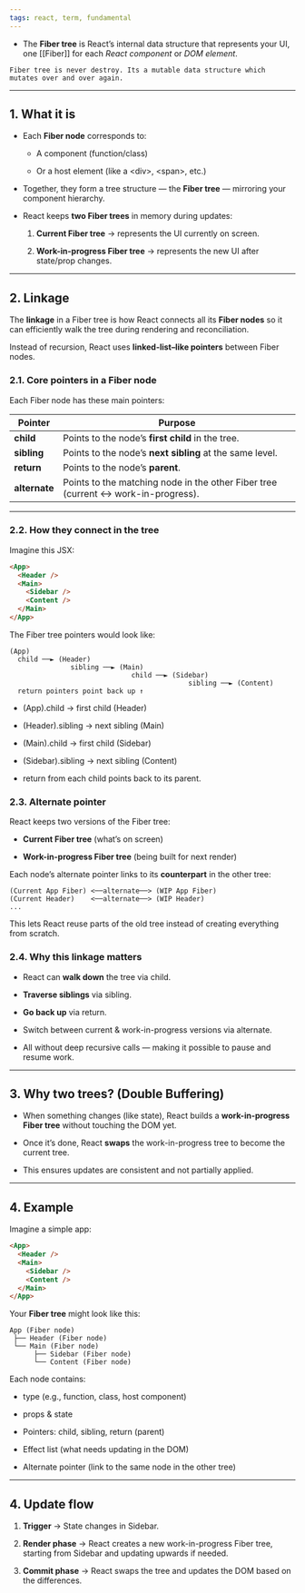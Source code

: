 ```yaml
---
tags: react, term, fundamental
---
```


- The **Fiber tree** is React’s internal data structure that represents your UI, one [[Fiber]] for each *React component* or *DOM element*.

```ad-important
Fiber tree is never destroy. Its a mutable data structure which mutates over and over again.
```

---

## **1. What it is**

- Each **Fiber node** corresponds to:
    
    - A component (function/class)
        
    - Or a host element (like a \<div>, \<span>, etc.)
        
    
- Together, they form a tree structure — the **Fiber tree** — mirroring your component hierarchy.
    
- React keeps **two Fiber trees** in memory during updates:
    
    1. **Current Fiber tree** → represents the UI currently on screen.
        
    2. **Work-in-progress Fiber tree** → represents the new UI after state/prop changes.
        

---

## **2. Linkage**

The **linkage** in a Fiber tree is how React connects all its **Fiber nodes** so it can efficiently walk the tree during rendering and reconciliation.

Instead of recursion, React uses **linked-list–like pointers** between Fiber nodes.

### **2.1. Core pointers in a Fiber node**

Each Fiber node has these main pointers:

|**Pointer**|**Purpose**|
|---|---|
|**child**|Points to the node’s **first child** in the tree.|
|**sibling**|Points to the node’s **next sibling** at the same level.|
|**return**|Points to the node’s **parent**.|
|**alternate**|Points to the matching node in the other Fiber tree (current ↔ work-in-progress).|

---

### **2.2. How they connect in the tree**

  
Imagine this JSX:

```html
<App>
  <Header />
  <Main>
    <Sidebar />
    <Content />
  </Main>
</App>
```

The Fiber tree pointers would look like:

```
(App)
  child ──► (Header)
               sibling ──► (Main)
                              child ──► (Sidebar)
                                            sibling ──► (Content)
  return pointers point back up ↑
```

- (App).child → first child (Header)
    
- (Header).sibling → next sibling (Main)
    
- (Main).child → first child (Sidebar)
    
- (Sidebar).sibling → next sibling (Content)
    
- return from each child points back to its parent.
    

### **2.3. Alternate pointer**

React keeps two versions of the Fiber tree:

- **Current Fiber tree** (what’s on screen)
    
- **Work-in-progress Fiber tree** (being built for next render)
    

Each node’s alternate pointer links to its **counterpart** in the other tree:

```
(Current App Fiber) <──alternate──> (WIP App Fiber)
(Current Header)    <──alternate──> (WIP Header)
...
```

This lets React reuse parts of the old tree instead of creating everything from scratch.

### **2.4. Why this linkage matters**

- React can **walk down** the tree via child.
    
- **Traverse siblings** via sibling.
    
- **Go back up** via return.
    
- Switch between current & work-in-progress versions via alternate.
    
- All without deep recursive calls — making it possible to pause and resume work.
    

---

## **3. Why two trees? (Double Buffering)**

- When something changes (like state), React builds a **work-in-progress Fiber tree** without touching the DOM yet.
    
- Once it’s done, React **swaps** the work-in-progress tree to become the current tree.
    
- This ensures updates are consistent and not partially applied.
    

---

## **4. Example**

  

Imagine a simple app:

```html
<App>
  <Header />
  <Main>
    <Sidebar />
    <Content />
  </Main>
</App>
```

Your **Fiber tree** might look like this:

```
App (Fiber node)
 ├── Header (Fiber node)
 └── Main (Fiber node)
      ├── Sidebar (Fiber node)
      └── Content (Fiber node)
```

Each node contains:

- type (e.g., function, class, host component)
    
- props & state
    
- Pointers: child, sibling, return (parent)
    
- Effect list (what needs updating in the DOM)
    
- Alternate pointer (link to the same node in the other tree)
    

---

## **4. Update flow**

1. **Trigger** → State changes in Sidebar.
    
2. **Render phase** → React creates a new work-in-progress Fiber tree, starting from Sidebar and updating upwards if needed.
    
3. **Commit phase** → React swaps the tree and updates the DOM based on the differences.
    